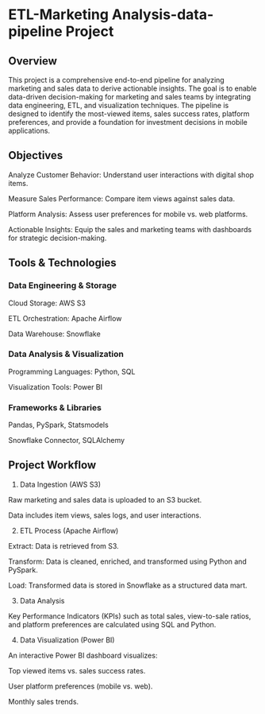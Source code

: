 # ETL-Marketing Analysis-data-pipeline Project

## Overview

This project is a comprehensive end-to-end pipeline for analyzing marketing and sales data to derive actionable insights. The goal is to enable data-driven decision-making for marketing and sales teams by integrating data engineering, ETL, and visualization techniques. The pipeline is designed to identify the most-viewed items, sales success rates, platform preferences, and provide a foundation for investment decisions in mobile applications.

## Objectives

Analyze Customer Behavior: Understand user interactions with digital shop items.

Measure Sales Performance: Compare item views against sales data.

Platform Analysis: Assess user preferences for mobile vs. web platforms.

Actionable Insights: Equip the sales and marketing teams with dashboards for strategic decision-making.


## Tools & Technologies

### Data Engineering & Storage

Cloud Storage: AWS S3

ETL Orchestration: Apache Airflow

Data Warehouse: Snowflake

### Data Analysis & Visualization

Programming Languages: Python, SQL

Visualization Tools: Power BI

### Frameworks & Libraries

Pandas, PySpark, Statsmodels

Snowflake Connector, SQLAlchemy


## Project Workflow

1. Data Ingestion (AWS S3)

Raw marketing and sales data is uploaded to an S3 bucket.

Data includes item views, sales logs, and user interactions.

2. ETL Process (Apache Airflow)

Extract: Data is retrieved from S3.

Transform: Data is cleaned, enriched, and transformed using Python and PySpark.

Load: Transformed data is stored in Snowflake as a structured data mart.

3. Data Analysis

Key Performance Indicators (KPIs) such as total sales, view-to-sale ratios, and platform preferences are calculated using SQL and Python.

4. Data Visualization (Power BI)

An interactive Power BI dashboard visualizes:

Top viewed items vs. sales success rates.

User platform preferences (mobile vs. web).

Monthly sales trends.
